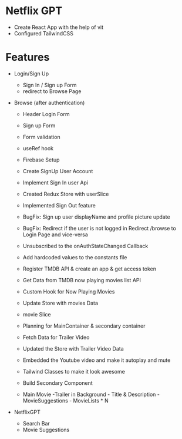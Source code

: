 # Netflix GPT


- Create React App with the help of vit
- Configured TailwindCSS

# Features

- Login/Sign Up
  - Sign In / Sign up Form
  - redirect to Browse Page
- Browse (after authentication)
  - Header
Login Form
  - Sign up Form
  - Form validation
  - useRef hook
  - Firebase Setup
  - Create SignUp User Account
  - Implement Sign In user Api
  - Created Redux Store with userSlice
  - Implemented Sign Out feature
  - BugFix: Sign up user displayName and profile picture update
  - BugFix: Redirect if the user is not logged in Redirect /browse to Login Page and vice-versa
  - Unsubscribed to the onAuthStateChanged Callback
  - Add hardcoded values to the constants file
  - Register TMDB API & create an app & get access token
  - Get Data from TMDB now playing movies list API
  - Custom Hook for Now Playing Movies
  - Update Store with movies Data
  - movie Slice
  - Planning for MainContainer & secondary container
  - Fetch Data for Trailer Video
  - Updated the Store with Trailer Video Data
  - Embedded the Youtube video and make it autoplay and mute
  - Tailwind Classes to make it look awesome
  - Build Secondary Component
  
  - Main Movie
        -Trailer in Background
        - Title & Description
        - MovieSuggestions
            - MovieLists * N

- NetflixGPT
    - Search Bar
    - Movie Suggestions